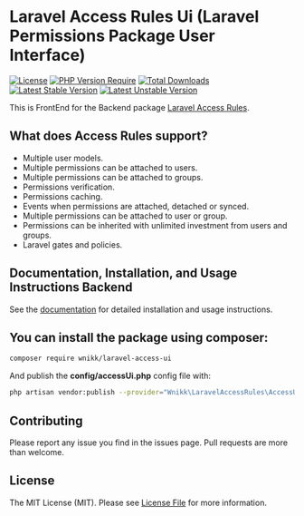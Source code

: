 
# Laravel Access Rules Ui (Laravel Permissions Package User Interface)

[![License](https://poser.pugx.org/wnikk/laravel-access-ui/license)](//packagist.org/packages/wnikk/laravel-access-ui)
[![PHP Version Require](http://poser.pugx.org/wnikk/laravel-access-ui/require/php)](https://packagist.org/packages/wnikk/laravel-access-ui)
[![Total Downloads](http://poser.pugx.org/wnikk/laravel-access-ui/downloads)](https://packagist.org/packages/wnikk/laravel-access-ui)
[![Latest Stable Version](https://poser.pugx.org/wnikk/laravel-access-ui/v)](//packagist.org/packages/wnikk/laravel-access-ui)
[![Latest Unstable Version](http://poser.pugx.org/wnikk/laravel-access-ui/v/unstable)](https://packagist.org/packages/wnikk/laravel-access-ui)

This is FrontEnd for the Backend package [Laravel Access Rules](https://github.com/wnikk/laravel-access-rules/).

## What does Access Rules support?

- Multiple user models.
- Multiple permissions can be attached to users.
- Multiple permissions can be attached to groups.
- Permissions verification.
- Permissions caching.
- Events when permissions are attached, detached or synced.
- Multiple permissions can be attached to user or group.
- Permissions can be inherited with unlimited investment from users and groups.
- Laravel gates and policies.


## Documentation, Installation, and Usage Instructions Backend

See the [documentation](https://github.com/wnikk/laravel-access-rules/tree/master/docs) for detailed installation and usage instructions.


## You can install the package using composer:

```bash
composer require wnikk/laravel-access-ui
```

And publish the **config/accessUi.php** config file with:

```bash
php artisan vendor:publish --provider="Wnikk\LaravelAccessRules\AccessUiServiceProvider"
```


## Contributing

Please report any issue you find in the issues page. Pull requests are more than welcome.


## License

The MIT License (MIT). Please see [License File](LICENSE.md) for more information.
